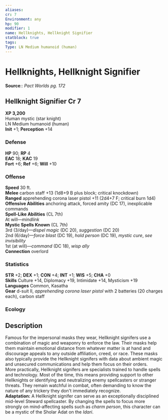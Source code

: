 ```yaml
---
aliases: 
cr: 7
Environment: any
hp: 90
modifier: 1
name: Hellknights, Hellknight Signifier
statblock: true
tags: 
Type: LN Medium humanoid (human)  
---
```


# Hellknights, Hellknight Signifier

**Source**:: _Pact Worlds pg. 172_

## Hellknight Signifier Cr 7

**XP 3,200**  
Human mystic (star knight)  
LN Medium humanoid (human)  
**Init** +1; **Perception** +14  

### Defense

**HP** 90; **RP** 4  
**EAC** 18; **KAC** 19  
**Fort** +6; **Ref** +6; **Will** +10  

### Offense

**Speed** 30 ft.  
**Melee** carbon staff +13 (1d8+9 B plus block; critical knockdown)  
**Ranged** apprehending corona laser pistol +11 (2d4+7 F; critical burn 1d4)  
**Offensive Abilities** anchoring attack, forced amity (DC 17), inexplicable commands  
**Spell-Like Abilities** (CL 7th)  
At will—_mindlink_  
**Mystic Spells Known** (CL 7th)  
3rd (3/day)—_dispel magic_ (DC 20), _suggestion_ (DC 20)  
2nd (6/day)—_force blast_ (DC 19), _hold person_ (DC 19), _mystic cure_, _see invisibility_  
1st (at will)—_command_ (DC 18), _wisp ally_  
**Connection** overlord

### Statistics

**STR** +2; **DEX** +1; **CON** +4; **INT** +1; **WIS** +5; **CHA** +0  
**Skills** Culture +14, Diplomacy +19, Intimidate +14, Mysticism +19  
**Languages** Common, Kasatha  
**Gear** d-suit II, _apprehending corona laser pistol_ with 2 batteries (20 charges each), carbon staff

### Ecology

## Description

Famous for the impersonal masks they wear, Hellknight signifers use a combination of magic and weaponry to enforce the law. Their masks help them maintain emotional distance from whatever matter is at hand and discourage appeals to any outside affiliation, creed, or race. These masks also typically provide the Hellknight signifers with data about ambient magic and unsecured communications and help them focus on their orders.  
More practically, Hellknight signifers are specialists trained to handle spells and technology. Most of the time, this means providing support to other Hellknights or identifying and neutralizing enemy spellcasters or stranger threats. They remain watchful in combat, often demanding to know the nature of any trickery they don't immediately recognize.  
**Adaptation:** A Hellknight signifer can serve as an exceptionally disciplined mid-level Steward spellcaster. By changing the spells to focus more strongly on mind-affecting spells such as _charm person_, this character can be a mystic of the Sholar Adat on the _Idari_.
